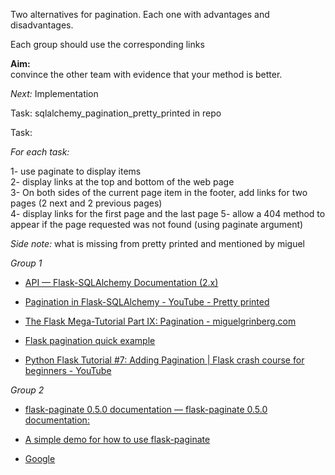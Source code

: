 Two alternatives for pagination. Each one with advantages and disadvantages.  

Each group should use the corresponding links   

**Aim:**   
convince the other team with evidence that your method is better. 

*Next:* Implementation 
    
Task: sqlalchemy_pagination_pretty_printed in repo

Task: 

*For each task:*  

1- use paginate to display items   
2- display links at the top and bottom of the web page    
3- On both sides of the current page item in the footer, add links for two pages (2 next and 2 previous pages)  
4- display links for the first page and the last page
5- allow a 404 method to appear if the page requested was not found (using paginate argument)   

*Side note:* what is missing from pretty printed and mentioned by miguel 


*Group 1*  

- [API — Flask-SQLAlchemy Documentation (2.x)](https://flask-sqlalchemy.palletsprojects.com/en/2.x/api/)

- [Pagination in Flask-SQLAlchemy - YouTube - Pretty printed](https://www.youtube.com/watch?v=hkL9pgCJPNk)

- [The Flask Mega-Tutorial Part IX: Pagination - miguelgrinberg.com](https://blog.miguelgrinberg.com/post/the-flask-mega-tutorial-part-ix-pagination)

- [Flask pagination quick example](https://medium.com./better-programming/simple-flask-pagination-example-4190b12c2e2e)

- [Python Flask Tutorial #7: Adding Pagination | Flask crash course for beginners - YouTube](https://www.youtube.com/watch?v=CnBYLXA9zXY)

*Group 2*  

- [flask-paginate 0.5.0 documentation — flask-paginate 0.5.0 documentation:](https://pythonhosted.org/Flask-paginate/)

- [A simple demo for how to use flask-paginate](https://gist.github.com/mozillazg/69fb40067ae6d80386e10e105e6803c9)

- [Google](https://www.google.com/) 


